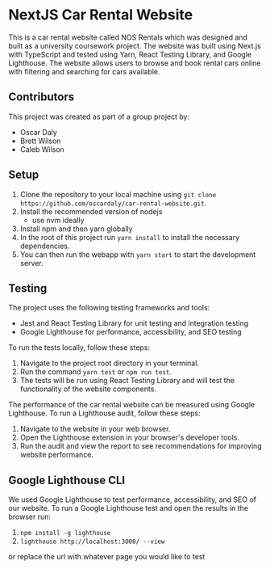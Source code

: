 # NextJS Car Rental Website #

This is a car rental website called NOS Rentals which was designed and built as a university coursework project. The website was built using Next.js with TypeScript and tested using Yarn, React Testing Library, and Google Lighthouse. The website allows users to browse and book rental cars online with filtering and searching for cars available.

## Contributors

This project was created as part of a group project by:
- Oscar Daly
- Brett Wilson
- Caleb Wilson

## Setup

1. Clone the repository to your local machine using `git clone https://github.com/oscardaly/car-rental-website.git`.
2. Install the recommended version of nodejs
   - use nvm ideally
3. Install npm and then yarn globally
4. In the root of this project run `yarn install` to install the necessary dependencies.
5. You can then run the webapp with `yarn start` to start the development server.

## Testing

The project uses the following testing frameworks and tools:

- Jest and React Testing Library for unit testing and integration testing
- Google Lighthouse for performance, accessibility, and SEO testing

To run the tests locally, follow these steps:

1. Navigate to the project root directory in your terminal.
2. Run the command `yarn test` or `npm run test`.
3. The tests will be run using React Testing Library and will test the functionality of the website components.


The performance of the car rental website can be measured using Google Lighthouse. To run a Lighthouse audit, follow these steps:

1. Navigate to the website in your web browser.
2. Open the Lighthouse extension in your browser's developer tools.
3. Run the audit and view the report to see recommendations for improving website performance.

## Google Lighthouse CLI

We used Google Lighthouse to test performance, accessibility, and SEO of our website. To run a Google Lighthouse test and open the results in the browser run:
1. `npm install -g lighthouse`
2. `lighthouse http://localhost:3000/ --view`

or replace the url with whatever page you would like to test
